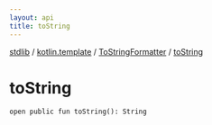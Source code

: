 ```yaml
---
layout: api
title: toString
---
```

[stdlib](../../index.html) / [kotlin.template](../index.html) / [ToStringFormatter](index.html) / [toString](toString.html)

# toString

```
open public fun toString(): String
```
